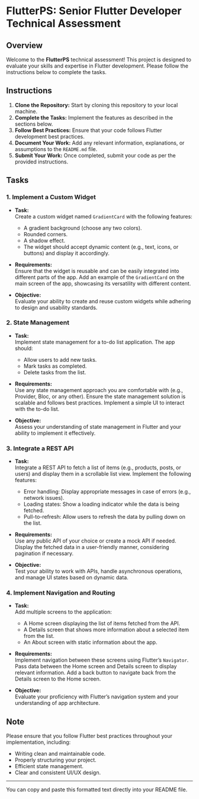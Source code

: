 # FlutterPS: Senior Flutter Developer Technical Assessment

## Overview

Welcome to the **FlutterPS** technical assessment! This project is designed to evaluate your skills and expertise in Flutter development. Please follow the instructions below to complete the tasks.

## Instructions

1. **Clone the Repository:** Start by cloning this repository to your local machine.
2. **Complete the Tasks:** Implement the features as described in the sections below.
3. **Follow Best Practices:** Ensure that your code follows Flutter development best practices.
4. **Document Your Work:** Add any relevant information, explanations, or assumptions to the `README.md` file.
5. **Submit Your Work:** Once completed, submit your code as per the provided instructions.

## Tasks

### 1. Implement a Custom Widget

- **Task:**  
  Create a custom widget named `GradientCard` with the following features:
  - A gradient background (choose any two colors).
  - Rounded corners.
  - A shadow effect.
  - The widget should accept dynamic content (e.g., text, icons, or buttons) and display it accordingly.

- **Requirements:**  
  Ensure that the widget is reusable and can be easily integrated into different parts of the app. Add an example of the `GradientCard` on the main screen of the app, showcasing its versatility with different content.

- **Objective:**  
  Evaluate your ability to create and reuse custom widgets while adhering to design and usability standards.

### 2. State Management

- **Task:**  
  Implement state management for a to-do list application. The app should:
  - Allow users to add new tasks.
  - Mark tasks as completed.
  - Delete tasks from the list.

- **Requirements:**  
  Use any state management approach you are comfortable with (e.g., Provider, Bloc, or any other). Ensure the state management solution is scalable and follows best practices. Implement a simple UI to interact with the to-do list.

- **Objective:**  
  Assess your understanding of state management in Flutter and your ability to implement it effectively.

### 3. Integrate a REST API

- **Task:**  
  Integrate a REST API to fetch a list of items (e.g., products, posts, or users) and display them in a scrollable list view. Implement the following features:
  - Error handling: Display appropriate messages in case of errors (e.g., network issues).
  - Loading states: Show a loading indicator while the data is being fetched.
  - Pull-to-refresh: Allow users to refresh the data by pulling down on the list.

- **Requirements:**  
  Use any public API of your choice or create a mock API if needed. Display the fetched data in a user-friendly manner, considering pagination if necessary.

- **Objective:**  
  Test your ability to work with APIs, handle asynchronous operations, and manage UI states based on dynamic data.

### 4. Implement Navigation and Routing

- **Task:**  
  Add multiple screens to the application:
  - A Home screen displaying the list of items fetched from the API.
  - A Details screen that shows more information about a selected item from the list.
  - An About screen with static information about the app.

- **Requirements:**  
  Implement navigation between these screens using Flutter’s `Navigator`. Pass data between the Home screen and Details screen to display relevant information. Add a back button to navigate back from the Details screen to the Home screen.

- **Objective:**  
  Evaluate your proficiency with Flutter’s navigation system and your understanding of app architecture.

## Note

Please ensure that you follow Flutter best practices throughout your implementation, including:

- Writing clean and maintainable code.
- Properly structuring your project.
- Efficient state management.
- Clear and consistent UI/UX design.

---

You can copy and paste this formatted text directly into your README file.
